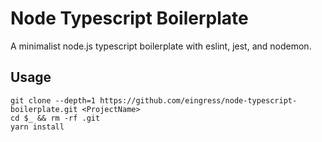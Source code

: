 # Node Typescript Boilerplate

A minimalist node.js typescript boilerplate with eslint, jest, and nodemon.

## Usage

```shell
git clone --depth=1 https://github.com/eingress/node-typescript-boilerplate.git <ProjectName>
cd $_ && rm -rf .git
yarn install
```
